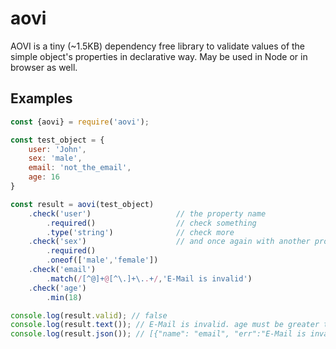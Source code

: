 # aovi

AOVI is a tiny (~1.5KB) dependency free library to validate values of the simple object's properties in declarative way. May be used in Node or in browser as well.

## Examples

```js
const {aovi} = require('aovi');

const test_object = {
    user: 'John',
    sex: 'male',
    email: 'not_the_email',
    age: 16
}

const result = aovi(test_object)
    .check('user')                   // the property name
        .required()                  // check something
        .type('string')              // check more
    .check('sex')                    // and once again with another property
        .required()
        .oneof(['male','female'])
    .check('email')
        .match(/[^@]+@[^\.]+\..+/,'E-Mail is invalid')
    .check('age')
        .min(18)

console.log(result.valid); // false
console.log(result.text()); // E-Mail is invalid. age must be greater than 18.
console.log(result.json()); // [{"name": "email", "err":"E-Mail is invalid"},{"name": "age", "err":"age must be greater than 18"}]
```

